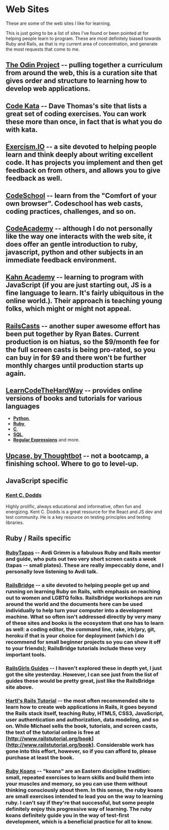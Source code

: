 # Web Sites

These are some of the web sites I like for learning.

This is just going to be a list of sites I've found or been pointed at for helping people learn to program. These are most definitely biased towards Ruby and Rails, as that is my current area of concentration, and generate the most requests that come to me.

## [**The Odin Project**](http://www.theodinproject.com/home) -- pulling together a curriculum from around the web, this is a curation site that gives order and structure to learning how to develop web applications.

## [**Code Kata**](http://codekata.com/) -- Dave Thomas's site that lists a great set of coding exercises. You can work these more than once, in fact that is what you do with kata.

## [**Exercism.IO**](http://exercism.io/) -- a site devoted to helping people learn and think deeply about writing excellent code. It has projects you implement and then get feedback on from others, and allows you to give feedback as well.

## [**CodeSchool**](https://www.codeschool.com/) -- learn from the "Comfort of your own browser". Codeschool has web casts, coding practices, challenges, and so on.

## [**CodeAcademy**](http://codeacademy.com) -- although I do not personally like the way one interacts with the web site, it does offer an gentle introduction to ruby, javascript, python and other subjects in an immediate feedback environment.

## [**Kahn Academy**](https://www.khanacademy.org/computing/cs) -- learning to program with JavaScript \(if you are just starting out, JS is a fine language to learn. It's fairly ubiquitous in the online world.\). Their approach is teaching young folks, which might or might not appeal.

## [**RailsCasts**](http://railscasts.com/) -- another super awesome effort has been put together by Ryan Bates. Current production is on hiatus, so the $9/month fee for the full screen casts is being pro-rated, so you can buy in for $9 and there won't be further monthly charges until production starts up again.

## [**LearnCodeTheHardWay**](http://learncodethehardway.org/) -- provides online versions of books and tutorials for various languages

* [**Python**](http://learnpythonthehardway.org/book/),
* [**Ruby**](http://ruby.learncodethehardway.org/book/),
* [**C**](http://c.learncodethehardway.org/book/),
* [**SQL**](http://sql.learncodethehardway.org/book/),
* [**Regular Expressions**](http://regex.learncodethehardway.org/book/) and more.

## [**Upcase, by Thoughtbot**](https://thoughtbot.com/upcase) -- not a bootcamp, a finishing school. Where to go to level-up.

## JavaScript specific

### [Kent C. Dodds](https://kentcdodds.com)

Highly prolific, always educational and informative, often fun and energizing. Kent C. Dodds is a great resource for the React and JS dev and test community. He is a key resource on testing principles and testing libraries.

## Ruby / Rails specific

### [**RubyTapas**](https://www.rubytapas.com/frequently-asked-questions/) -- Avdi Grimm is a fabulous Ruby and Rails mentor and guide, who puts out two very short screen casts a week \(tapas -- small plates\). These are really impeccably done, and I personally love listening to Avdi talk.

### [**RailsBridge**](http://docs.railsbridge.org/docs/) -- a site devoted to helping people get up and running on learning Ruby on Rails, with emphasis on reaching out to women and LGBTQ folks. RailsBridge workshops are run around the world and the documents here can be used individually to help turn your computer into a development machine. What so often isn't addressed directly by very many of these sites and books is the ecosystem that one has to learn as well: a coding editor, the command line, rake, irb/pry, git, heroku if that is your choice for deployment \(which I do recommend for small beginner projects so you can show it off to your friends\); RailsBridge tutorials include these very important tools.

### [**RailsGirls Guides**](http://guides.railsgirls.com/) -- I haven't explored these in depth yet, I just got the site yesterday. However, I can see just from the list of guides these would be pretty great, just like the RailsBridge site above.

### [**Hartl's Rails Tutorial**](http://www.railstutorial.org/) -- the most often recommended site to learn how to create web applications in Rails, it goes beyond the Rails stack itself, teaching Ruby, HTML5, CSS3, JavaScript, user authentication and authorization, data modeling, and so on. While Michael sells the book, tutorials, and screen casts, the text of the tutorial online is free at [http://www.railstutorial.org/book](http://www.railstutorial.org/book). Considerable work has gone into this effort, however, so if you can afford to, please purchase at least the book.

### [**Ruby Koans**](http://www.rubykoans.com/) -- "koans" are an Eastern discipline tradition: small, repeated exercises to learn skills and build them into your muscles and memory, so you can use them without thinking consciously about them. In this sense, the ruby koans are small exercises intended to lead you on the way to learning ruby. I can't say if they're that successful, but some people definitely enjoy this progressive way of learning. The ruby koans definitely guide you in the way of test-first development, which is a beneficial practice for all to know.

